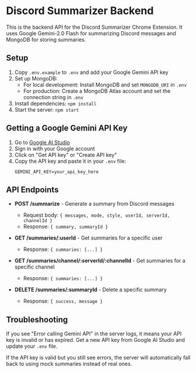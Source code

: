 # Discord Summarizer Backend

This is the backend API for the Discord Summarizer Chrome Extension. It uses Google Gemini-2.0 Flash for summarizing Discord messages and MongoDB for storing summaries.

## Setup

1. Copy `.env.example` to `.env` and add your Google Gemini API key
2. Set up MongoDB:
   - For local development: Install MongoDB and set `MONGODB_URI` in `.env`
   - For production: Create a MongoDB Atlas account and set the connection string in `.env`
3. Install dependencies: `npm install`
4. Start the server: `npm start`

## Getting a Google Gemini API Key

1. Go to [Google AI Studio](https://aistudio.google.com/app/apikey)
2. Sign in with your Google account
3. Click on "Get API key" or "Create API key"
4. Copy the API key and paste it in your `.env` file:
   ```
   GEMINI_API_KEY=your_api_key_here
   ```

## API Endpoints

- **POST /summarize** - Generate a summary from Discord messages
  - Request body: `{ messages, mode, style, userId, serverId, channelId }`
  - Response: `{ summary, summaryId }`

- **GET /summaries/:userId** - Get summaries for a specific user
  - Response: `{ summaries: [...] }`

- **GET /summaries/channel/:serverId/:channelId** - Get summaries for a specific channel
  - Response: `{ summaries: [...] }`

- **DELETE /summaries/:summaryId** - Delete a specific summary
  - Response: `{ success, message }`

## Troubleshooting

If you see "Error calling Gemini API" in the server logs, it means your API key is invalid or has expired. Get a new API key from Google AI Studio and update your `.env` file.

If the API key is valid but you still see errors, the server will automatically fall back to using mock summaries instead of real ones.
